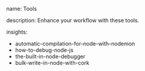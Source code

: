 name: Tools

description: Enhance your workflow with these tools.

insights:
  - automatic-compilation-for-node-with-nodemon
  - how-to-debug-node-js
  - the-built-in-node-debugger
  - bulk-write-in-node-with-cork
 
